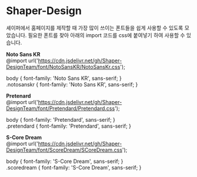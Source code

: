 # Shaper-Design

셰이퍼에서 홈페이지를 제작할 때 가장 많이 쓰이는 폰트들을 쉽게 사용할 수 있도록 모았습니다.
필요한 폰트를 찾아 아래의 import 코드를 css에 붙여넣기 하여 사용할 수 있습니다.

<b>Noto Sans KR</b><br>
@import url('https://cdn.jsdelivr.net/gh/Shaper-DesignTeam/font/NotoSansKR/NotoSansKr.css');

body { font-family: 'Noto Sans KR', sans-serif; }<br>
.notosanskr { font-family: 'Noto Sans KR', sans-serif; }


<b>Pretenard</b> <br>
@import url('https://cdn.jsdelivr.net/gh/Shaper-DesignTeam/font/Pretendard/Pretendard.css');

body { font-family: 'Pretendard', sans-serif; }<br>
.pretendard { font-family: 'Pretendard', sans-serif; }


<b>S-Core Dream</b> <br>
@import url('https://cdn.jsdelivr.net/gh/Shaper-DesignTeam/font/ScoreDream/SCoreDream.css');

body { font-family: 'S-Core Dream', sans-serif; }<br>
.scoredream { font-family: 'S-Core Dream', sans-serif; }
